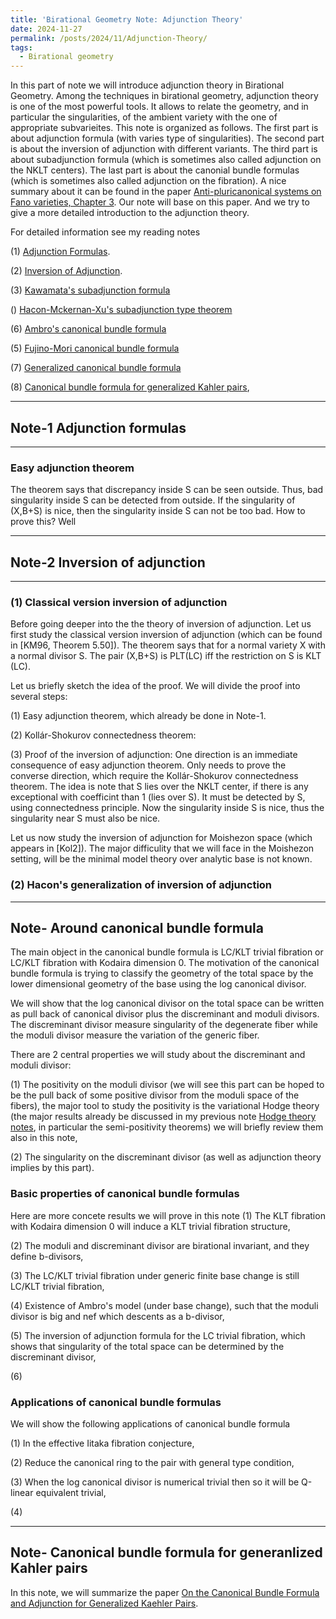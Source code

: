 ```yaml
---
title: 'Birational Geometry Note: Adjunction Theory'
date: 2024-11-27
permalink: /posts/2024/11/Adjunction-Theory/
tags:
  - Birational geometry
---
```


In this part of note we will introduce adjunction theory in Birational Geometry. Among the techniques in birational geometry, adjunction theory is one of the most
powerful tools. It allows to relate the geometry, and in particular the singularities,
of the ambient variety with the one of appropriate subvarieites. This note is organized as follows. The first part is about adjunction formula (with varies type of singularities). The second part is about the inversion of adjunction with different variants. The third part is about subadjunction formula (which is sometimes also called adjunction on the NKLT centers). The last part is about the canonial bundle formulas (which is sometimes also called adjunction on the fibration). A nice summary about it can be found in the paper [Anti-pluricanonical systems
on Fano varieties, Chapter 3](https://annals.math.princeton.edu/2019/190-2/p01). Our note will base on this paper. And we try to give a more detailed introduction to the adjunction theory.


For detailed information see my reading notes 

(1) [Adjunction Formulas]().

(2) [Inversion of Adjunction](). 

(3) [Kawamata's subadjunction formula](https://yilimath.github.io/files/Birational/CanonicalBundleFormula/KawamataSubadjunction.pdf)

() [Hacon-Mckernan-Xu's subadjunction type theorem]()

(6) [Ambro's canonical bundle formula](https://yilimath.github.io/files/Birational/CanonicalBundleFormula/AmbroCanonicalBundle.pdf)

(5) [Fujino-Mori canonical bundle formula](https://yilimath.github.io/files/Birational/CanonicalBundleFormula/FujinoMoriCanonicalBundle.pdf)

(7) [Generalized canonical bundle formula](https://yilimath.github.io/files/Birational/CanonicalBundleFormula/GeneralizedCanonicalBundle.pdf)

(8) [Canonical bundle formula for generalized Kahler pairs](),


---
## Note-1 Adjunction formulas
---

### Easy adjunction theorem
The theorem says that discrepancy inside S can be seen outside. Thus, bad singularity inside S can be detected from outside. If the singularity of (X,B+S) is nice, then the singularity inside S can not be too bad. How to prove this? Well 


---
## Note-2 Inversion of adjunction
---


### (1) Classical version inversion of adjunction

Before going deeper into the the theory of inversion of adjunction. Let us first study the classical version inversion of adjunction (which can be found in [KM96, Theorem 5.50]). The theorem says that for a normal variety X with a normal divisor S. The pair (X,B+S) is PLT(LC) iff the restriction on S is KLT (LC). 


Let us briefly sketch the idea of the proof. We will divide the proof into several steps:

(1) Easy adjunction theorem, which already be done in Note-1. 

(2) Kollár-Shokurov connectedness theorem: 

(3) Proof of the inversion of adjunction: One direction is an immediate consequence of easy adjunction theorem. Only needs to prove the converse direction, which require the Kollár-Shokurov connectedness theorem. The idea is note that S lies over the NKLT center, if there is any exceptional with coefficint than 1 (lies over S). It must be detected by S, using connectedness principle. Now the singularity inside S is nice, thus the singularity near S must also be nice.

Let us now study the inversion of adjunction for Moishezon space (which appears in [Kol2]). The major difficulity that we will face in the Moishezon setting, will be the minimal model theory over analytic base is not known. 


### (2) Hacon's generalization of inversion of adjunction



----
## Note- Around canonical bundle formula

The main object in the canonical bundle formula is LC/KLT trivial fibration or LC/KLT fibration with Kodaira dimension 0. The motivation of the canonical bundle formula is trying to classify the geometry of the total space by the lower dimensional geometry of the base using the log canonical divisor. 

We will show that the log canonical divisor on the total space can be written as pull back of canonical divisor plus the discreminant and moduli divisors. The discreminant divisor measure singularity of the degenerate fiber while the moduli divisor measure the variation of the generic fiber. 

There are 2 central properties we will study about the discreminant and moduli divisor:

(1) The positivity on the moduli divisor (we will see this part can be hoped to be the pull back of some positive divisor from the moduli space of the fibers), the major tool to study the positivity is the variational Hodge theory (the major results already be discussed in my previous note [Hodge theory notes](https://yilimath.github.io/posts/2024/11/PVHS-and-MVHS/), in particular the semi-positivity theorems) we will briefly review them also in this note,

(2) The singularity on the discreminant divisor (as well as adjunction theory implies by this part).


### Basic properties of canonical bundle formulas
Here are more concete results we will prove in this note
(1) The KLT fibration with Kodaira dimension 0 will induce a KLT trivial fibration structure,

(2) The moduli and discreminant divisor are birational invariant, and they define b-divisors,

(3) The LC/KLT trivial fibration under generic finite base change is still LC/KLT trivial fibration,

(4) Existence of Ambro's model (under base change), such that the moduli divisor is big and nef which descents as a b-divisor,

(5) The inversion of adjunction formula for the LC trivial fibration, which shows that singularity of the total space can be determined by the discreminant divisor,

(6) 

### Applications of canonical bundle formulas

We will show the following applications of canonical bundle formula

(1) In the effective Iitaka fibration conjecture,

(2) Reduce the canonical ring to the pair with general type condition,

(3) When the log canonical divisor is numerical trivial then so it will be Q-linear equivalent trivial,

(4) 



----
## Note- Canonical bundle formula for generanlized Kahler pairs

In this note, we will summarize the paper [On the Canonical Bundle Formula and Adjunction for Generalized Kaehler Pairs](https://arxiv.org/abs/2404.12007).

